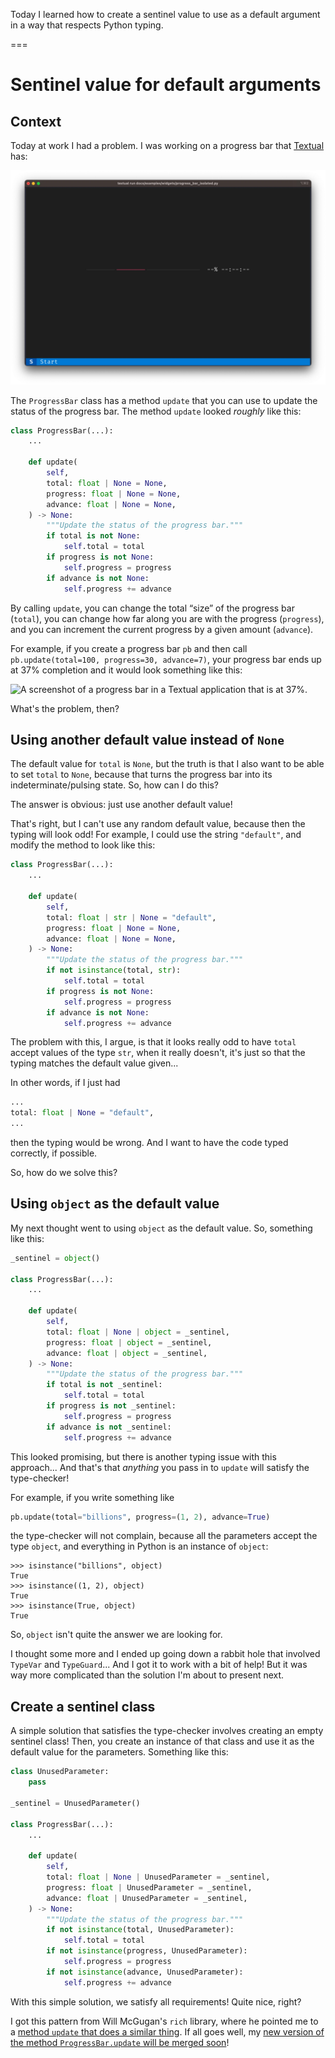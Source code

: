 Today I learned how to create a sentinel value to use as a default argument in a way that respects Python typing.

===


# Sentinel value for default arguments

## Context

Today at work I had a problem.
I was working on a progress bar that [Textual] has:

![A screenshot of a thin progress bar inside a Textual application.](_progress_bar.webp)

The `ProgressBar` class has a method `update` that you can use to update the status of the progress bar.
The method `update` looked _roughly_ like this:

```py
class ProgressBar(...):
    ...

    def update(
        self,
        total: float | None = None,
        progress: float | None = None,
        advance: float | None = None,
    ) -> None:
        """Update the status of the progress bar."""
        if total is not None:
            self.total = total
        if progress is not None:
            self.progress = progress
        if advance is not None:
            self.progress += advance
```

By calling `update`, you can change the total “size” of the progress bar (`total`), you can change how far along you are with the progress (`progress`), and you can increment the current progress by a given amount (`advance`).

For example, if you create a progress bar `pb` and then call `pb.update(total=100, progress=30, advance=7)`, your progress bar ends up at 37% completion and it would look something like this:

![A screenshot of a progress bar in a Textual application that is at 37%.](_progress_bar_37.svg)

What's the problem, then?


## Using another default value instead of `None`

The default value for `total` is `None`, but the truth is that I also want to be able to set `total` to `None`, because that turns the progress bar into its indeterminate/pulsing state.
So, how can I do this?

The answer is obvious: just use another default value!

That's right, but I can't use any random default value, because then the typing will look odd!
For example, I could use the string `"default"`, and modify the method to look like this:

```py
class ProgressBar(...):
    ...

    def update(
        self,
        total: float | str | None = "default",
        progress: float | None = None,
        advance: float | None = None,
    ) -> None:
        """Update the status of the progress bar."""
        if not isinstance(total, str):
            self.total = total
        if progress is not None:
            self.progress = progress
        if advance is not None:
            self.progress += advance
```

The problem with this, I argue, is that it looks really odd to have `total` accept values of the type `str`, when it really doesn't, it's just so that the typing matches the default value given...

In other words, if I just had

```py
...
total: float | None = "default",
...
```

then the typing would be wrong.
And I want to have the code typed correctly, if possible.

So, how do we solve this?


## Using `object` as the default value

My next thought went to using `object` as the default value.
So, something like this:

```py
_sentinel = object()

class ProgressBar(...):
    ...

    def update(
        self,
        total: float | None | object = _sentinel,
        progress: float | object = _sentinel,
        advance: float | object = _sentinel,
    ) -> None:
        """Update the status of the progress bar."""
        if total is not _sentinel:
            self.total = total
        if progress is not _sentinel:
            self.progress = progress
        if advance is not _sentinel:
            self.progress += advance
```

This looked promising, but there is another typing issue with this approach...
And that's that _anything_ you pass in to `update` will satisfy the type-checker!

For example, if you write something like

```py
pb.update(total="billions", progress=(1, 2), advance=True)
```

the type-checker will not complain, because all the parameters accept the type `object`, and everything in Python is an instance of `object`:

```pycon
>>> isinstance("billions", object)
True
>>> isinstance((1, 2), object)
True
>>> isinstance(True, object)
True
```

So, `object` isn't quite the answer we are looking for.

I thought some more and I ended up going down a rabbit hole that involved `TypeVar` and `TypeGuard`...
And I got it to work with a bit of help!
But it was way more complicated than the solution I'm about to present next.


## Create a sentinel class

A simple solution that satisfies the type-checker involves creating an empty sentinel class!
Then, you create an instance of that class and use it as the default value for the parameters.
Something like this:

```py
class UnusedParameter:
    pass

_sentinel = UnusedParameter()

class ProgressBar(...):
    ...

    def update(
        self,
        total: float | None | UnusedParameter = _sentinel,
        progress: float | UnusedParameter = _sentinel,
        advance: float | UnusedParameter = _sentinel,
    ) -> None:
        """Update the status of the progress bar."""
        if not isinstance(total, UnusedParameter):
            self.total = total
        if not isinstance(progress, UnusedParameter):
            self.progress = progress
        if not isinstance(advance, UnusedParameter):
            self.progress += advance
```

With this simple solution, we satisfy all requirements!
Quite nice, right?

I got this pattern from Will McGugan's `rich` library, where he pointed me to a [method `update` that does a similar thing](https://github.com/Textualize/rich/blob/720800e6930d85ad027b1e9bd0cbb96b5e994ce3/rich/console.py#L170-L182).
If all goes well, my [new version of the method `ProgressBar.update` will be merged soon](https://github.com/Textualize/textual/pull/3286/commits/65a7f1ed7159b615e2d6509846727d4214fa20f3)!


[textual]: https://github.com/textualize/textual
